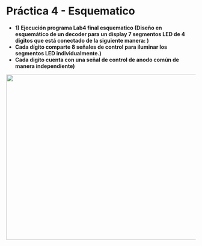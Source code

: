 # Práctica 4 - Esquematico

- **1) Ejecución programa Lab4 final esquematico (Diseño en esquemático de un decoder para un display 7 segmentos LED de 4 digitos que está conectado de la siguiente manera: )** 
- **Cada dígito comparte 8 señales de control para iluminar los segmentos LED individualmente.)**
- **Cada digito cuenta con una señal de control de anodo común de manera independiente)** 
<p align="center">
  <img src="https://github.com/EdisonAltamirano/Advanced-Digital-Systems-Laboratory/blob/master/Practica_4_esquematico/docs/Esquematico_final.PNG" width="600" height="440" align="center"/>

</p>
